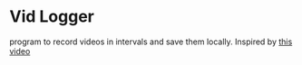 # Vid Logger

program to record videos in intervals and save them locally. Inspired by [this video](https://www.youtube.com/watch?v=IFlDpUeMsKM&t=1541s)
